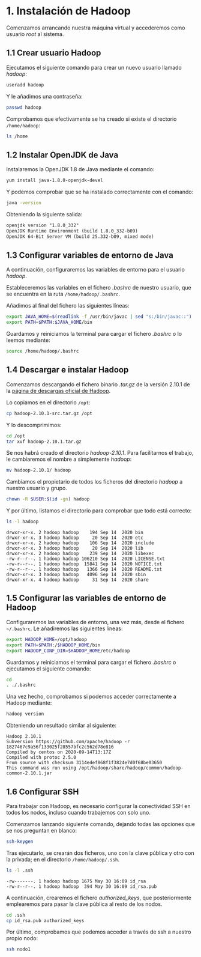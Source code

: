# 1. Instalación de Hadoop

Comenzamos arrancando nuestra máquina virtual y accederemos como usuario *root* al sistema.

## 1.1 Crear usuario Hadoop

Ejecutamos el siguiente comando para crear un nuevo usuario llamado *hadoop*:

```sh
useradd hadoop
```

Y le añadimos una contraseña:

```sh
passwd hadoop
```

Comprobamos que efectivamente se ha creado si existe el directorio ```/home/hadoop```:

```sh
ls /home
```

## 1.2 Instalar OpenJDK de Java

Instalaremos la OpenJDK 1.8 de Java mediante el comando:

```sh
yum install java-1.8.0-openjdk-devel
```

Y podemos comprobar que se ha instalado correctamente con el comando:

```sh
java -version
```

Obteniendo la siguiente salida:

```txt
openjdk version "1.8.0_332"
OpenJDK Runtime Environment (build 1.8.0_332-b09)
OpenJDK 64-Bit Server VM (build 25.332-b09, mixed mode)
```

## 1.3 Configurar variables de entorno de Java

A continuación, configuraremos las variables de entorno para el usuario *hadoop*.

Estableceremos las variables en el fichero *.bashrc* de nuestro usuario, que se encuentra en la ruta ```/home/hadoop/.bashrc```.

Añadimos al final del fichero las siguientes líneas:

```sh
export JAVA_HOME=$(readlink -f /usr/bin/javac | sed "s:/bin/javac::")
export PATH=$PATH:$JAVA_HOME/bin
```

Guardamos y reiniciamos la terminal para cargar el fichero *.bashrc* o lo leemos mediante:

```sh
source /home/hadoop/.bashrc
```

## 1.4 Descargar e instalar Hadoop

Comenzamos descargando el fichero binario *.tar.gz* de la versión 2.10.1 de la [página de descargas oficial de Hadoop](https://hadoop.apache.org/releases.html).

Lo copiamos en el directorio ```/opt```:

```sh
cp hadoop-2.10.1-src.tar.gz /opt
```

Y lo descomprimimos:

```sh
cd /opt
tar xvf hadoop-2.10.1.tar.gz
```

Se nos habrá creado el directorio *hadoop-2.10.1*. Para facilitarnos el trabajo, le cambiaremos el nombre a simplemente *hadoop*:

```sh
mv hadoop-2.10.1/ hadoop
```

Cambiamos el propietario de todos los ficheros del directorio *hadoop* a nuestro usuario y grupo. 

```sh
chown -R $USER:$(id -gn) hadoop
```

Y por último, listamos el directorio para comprobar que todo está correcto:

```sh
ls -l hadoop
```


```log
drwxr-xr-x. 2 hadoop hadoop    194 Sep 14  2020 bin
drwxr-xr-x. 3 hadoop hadoop     20 Sep 14  2020 etc
drwxr-xr-x. 2 hadoop hadoop    106 Sep 14  2020 include
drwxr-xr-x. 3 hadoop hadoop     20 Sep 14  2020 lib
drwxr-xr-x. 2 hadoop hadoop    239 Sep 14  2020 libexec
-rw-r--r--. 1 hadoop hadoop 106210 Sep 14  2020 LICENSE.txt
-rw-r--r--. 1 hadoop hadoop  15841 Sep 14  2020 NOTICE.txt
-rw-r--r--. 1 hadoop hadoop   1366 Sep 14  2020 README.txt
drwxr-xr-x. 3 hadoop hadoop   4096 Sep 14  2020 sbin
drwxr-xr-x. 4 hadoop hadoop     31 Sep 14  2020 share
```

## 1.5 Configurar las variables de entorno de Hadoop

Configuraremos las variables de entorno, una vez más, desde el fichero ```~/.bashrc```. Le añadiremos las siguientes líneas:

```sh
export HADOOP_HOME=/opt/hadoop
export PATH=$PATH:/$HADOOP_HOME/bin
export HADOOP_CONF_DIR=$HADOOP_HOME/etc/hadoop
```

Guardamos y reiniciamos el terminal para cargar el fichero *.bashrc* o ejecutamos el siguiente comando:

```sh
cd
. ./.bashrc
```

Una vez hecho, comprobamos si podemos acceder correctamente a Hadoop mediante:

```sh
hadoop version
```

Obteniendo un resultado similar al siguiente:

```log
Hadoop 2.10.1
Subversion https://github.com/apache/hadoop -r 1827467c9a56f133025f28557bfc2c562d78e816
Compiled by centos on 2020-09-14T13:17Z
Compiled with protoc 2.5.0
From source with checksum 3114edef868f1f3824e7d0f68be03650
This command was run using /opt/hadoop/share/hadoop/common/hadoop-common-2.10.1.jar
```

## 1.6 Configurar SSH

Para trabajar con Hadoop, es necesario configurar la conectividad SSH en todos los nodos, incluso cuando trabajemos con solo uno.

Comenzamos lanzando siguiente comando, dejando todas las opciones que se nos preguntan en blanco:

```sh
ssh-keygen
```

Tras ejecutarlo, se crearán dos ficheros, uno con la clave pública y otro con la privada; en el directorio ```/home/hadoop/.ssh```.

```sh
ls -l .ssh
```

```log
-rw-------. 1 hadoop hadoop 1675 May 30 16:09 id_rsa
-rw-r--r--. 1 hadoop hadoop  394 May 30 16:09 id_rsa.pub
```

A continuación, crearemos el fichero *authorized_keys*, que posteriormente emplearemos para pasar la clave pública al resto de los nodos.

```sh
cd .ssh
cp id_rsa.pub authorized_keys
```

Por último, comprobamos que podemos acceder a través de ssh a nuestro propio nodo:

```sh
ssh nodo1
```
